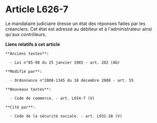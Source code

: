 # Article L626-7

Le mandataire judiciaire dresse un état des réponses faites par les créanciers. Cet état est adressé au débiteur et à
l'administrateur          ainsi qu'aux contrôleurs.

**Liens relatifs à cet article**

	**Anciens textes**:

	  - Loi n°85-98 du 25 janvier 1985 - art. 202 (Ab)

	**Modifié par**:

	  - Ordonnance n°2008-1345 du 18 décembre 2008 - art. 55

	**Nouveaux textes**:

	  - Code de commerce. - art. L654-7 (V)

	**Cité par**:

	  - Code de la sécurité sociale. - art. L931-28 (V)
